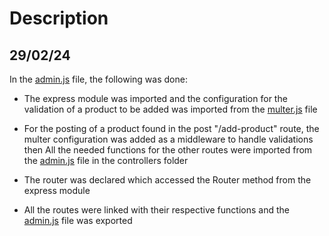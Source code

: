 # Description

## 29/02/24

In the [admin.js](../../../routes/admin.js) file, the following was done:

- The express module was imported and the configuration for the validation of a
  product to be added was imported from the
  [multer.js](../../../config/multer.js) file

- For the posting of a product found in the post "/add-product" route, the
  multer configuration was added as a middleware to handle validations then All
  the needed functions for the other routes were imported from the
  [admin.js](../../../controllers/admin.js) file in the controllers folder
- The router was declared which accessed the Router method from the express
  module
- All the routes were linked with their respective functions and the
  [admin.js](../../../routes/admin.js) file was exported
